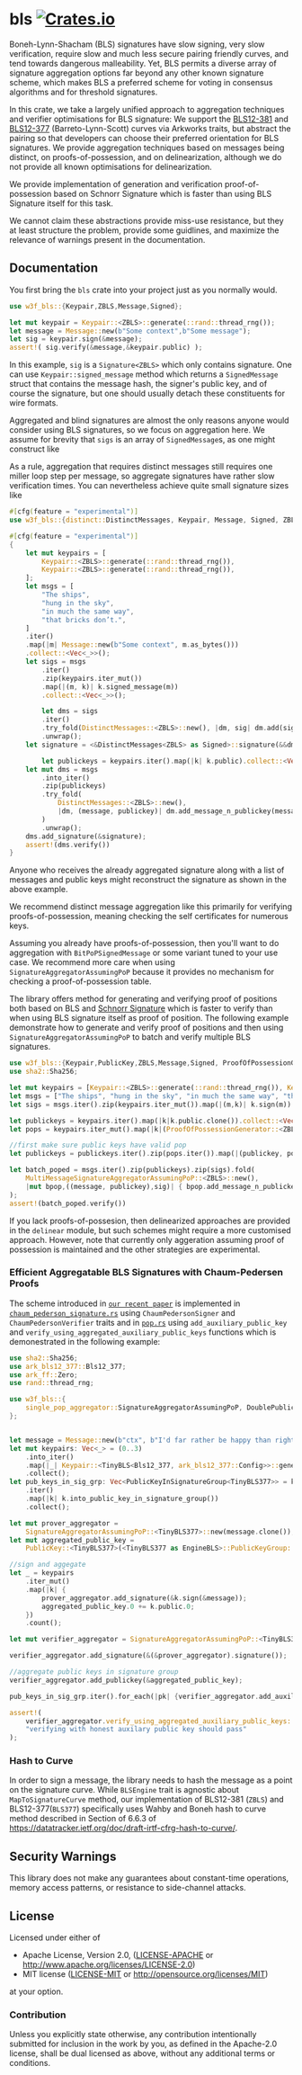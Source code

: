# bls [![Crates.io](https://img.shields.io/crates/v/w3f-bls.svg)](https://crates.io/crates/w3f-bls) #

Boneh-Lynn-Shacham (BLS) signatures have slow signing, very slow verification, require slow and much less secure pairing friendly curves, and tend towards dangerous malleability.  Yet, BLS permits a diverse array of signature aggregation options far beyond any other known signature scheme, which makes BLS a preferred scheme for voting in consensus algorithms and for threshold signatures. 

In this crate, we take a largely unified approach to aggregation techniques and verifier optimisations for BLS signature:  We support the [BLS12-381](https://z.cash/blog/new-snark-curve.html) and [BLS12-377](https://eprint.iacr.org/2018/962.pdf) (Barreto-Lynn-Scott) curves via Arkworks traits, but abstract the pairing so that developers can choose their preferred orientation for BLS signatures. We provide aggregation techniques based on messages being distinct, on proofs-of-possession, and on delinearization, although we do not provide all known optimisations for delinearization.

We provide implementation of generation and verification proof-of-possession based on Schnorr Signature which is faster than using BLS Signature itself for this task.

We cannot claim these abstractions provide miss-use resistance, but they at least structure the problem, provide some guidlines, and maximize the relevance of warnings present in the documentation.

## Documentation

You first bring the `bls` crate into your project just as you normally would.

```rust
use w3f_bls::{Keypair,ZBLS,Message,Signed};

let mut keypair = Keypair::<ZBLS>::generate(::rand::thread_rng());
let message = Message::new(b"Some context",b"Some message");
let sig = keypair.sign(&message);
assert!( sig.verify(&message,&keypair.public) );
```

In this example, `sig` is a `Signature<ZBLS>` which only contains signature. One can use `Keypair::signed_message` method which returns a `SignedMessage` struct that contains the message hash, the signer's public key, and of course the signature, but one should usually detach these constituents for wire formats.

Aggregated and blind signatures are almost the only reasons anyone would consider using BLS signatures, so we focus on aggregation here.  We assume for brevity that `sigs` is an array of `SignedMessage`s, as one might construct like 

As a rule, aggregation that requires distinct messages still requires one miller loop step per message, so aggregate signatures have rather slow verification times.  You can nevertheless achieve quite small signature sizes like

```rust
#[cfg(feature = "experimental")]
use w3f_bls::{distinct::DistinctMessages, Keypair, Message, Signed, ZBLS};

#[cfg(feature = "experimental")]
{
	let mut keypairs = [
		Keypair::<ZBLS>::generate(::rand::thread_rng()),
		Keypair::<ZBLS>::generate(::rand::thread_rng()),
	];
	let msgs = [
		"The ships",
		"hung in the sky",
		"in much the same way",
		"that bricks don’t.",
	]
	.iter()
	.map(|m| Message::new(b"Some context", m.as_bytes()))
	.collect::<Vec<_>>();
	let sigs = msgs
		.iter()
		.zip(keypairs.iter_mut())
		.map(|(m, k)| k.signed_message(m))
		.collect::<Vec<_>>();

		let dms = sigs
		.iter()
		.try_fold(DistinctMessages::<ZBLS>::new(), |dm, sig| dm.add(sig))
		.unwrap();
	let signature = <&DistinctMessages<ZBLS> as Signed>::signature(&&dms);

		let publickeys = keypairs.iter().map(|k| k.public).collect::<Vec<_>>();
	let mut dms = msgs
		.into_iter()
		.zip(publickeys)
		.try_fold(
			DistinctMessages::<ZBLS>::new(),
			|dm, (message, publickey)| dm.add_message_n_publickey(message, publickey),
		)
		.unwrap();
	dms.add_signature(&signature);
	assert!(dms.verify())
}
```
Anyone who receives the already aggregated signature along with a list of messages and public keys might reconstruct the signature as shown in the above example.

We recommend distinct message aggregation like this primarily for verifying proofs-of-possession, meaning checking the self certificates for numerous keys.

Assuming you already have proofs-of-possession, then you'll want to do aggregation with `BitPoPSignedMessage` or some variant tuned to your use case.  We recommend more care when using `SignatureAggregatorAssumingPoP` because it provides no mechanism for checking a proof-of-possession table.

The library offers method for generating and verifying proof of positions both based on BLS and [Schnorr Signature](https://en.wikipedia.org/wiki/Schnorr_signature) which is faster to verify than when using BLS signature itself as proof of position. The following example demonstrate how to generate and verify proof of positions and then using `SignatureAggregatorAssumingPoP` to batch and verify multiple BLS signatures.

```rust
use w3f_bls::{Keypair,PublicKey,ZBLS,Message,Signed, ProofOfPossessionGenerator, ProofOfPossession, schnorr_pop::{SchnorrPoP}, multi_pop_aggregator::MultiMessageSignatureAggregatorAssumingPoP};
use sha2::Sha256;

let mut keypairs = [Keypair::<ZBLS>::generate(::rand::thread_rng()), Keypair::<ZBLS>::generate(::rand::thread_rng())];
let msgs = ["The ships", "hung in the sky", "in much the same way", "that bricks don’t."].iter().map(|m| Message::new(b"Some context", m.as_bytes())).collect::<Vec<_>>();
let sigs = msgs.iter().zip(keypairs.iter_mut()).map(|(m,k)| k.sign(m)).collect::<Vec<_>>();

let publickeys = keypairs.iter().map(|k|k.public.clone()).collect::<Vec<_>>();
let pops = keypairs.iter_mut().map(|k|(ProofOfPossessionGenerator::<ZBLS, Sha256, PublicKey<ZBLS>, SchnorrPoP<ZBLS>>::generate_pok(k))).collect::<Vec<_>>();

//first make sure public keys have valid pop
let publickeys = publickeys.iter().zip(pops.iter()).map(|(publickey, pop) | {assert!(ProofOfPossession::<ZBLS, Sha256, PublicKey<ZBLS>>::verify(pop,publickey)); publickey}).collect::<Vec<_>>();

let batch_poped = msgs.iter().zip(publickeys).zip(sigs).fold(
    MultiMessageSignatureAggregatorAssumingPoP::<ZBLS>::new(),
    |mut bpop,((message, publickey),sig)| { bpop.add_message_n_publickey(message, &publickey); bpop.add_signature(&sig); bpop }
);
assert!(batch_poped.verify())
```

If you lack proofs-of-possesion, then delinearized approaches are provided in the `delinear` module, but such schemes might require a more customised approach. However, note that currently only aggeration assuming proof of possession is maintained and the other strategies are experimental. 

### Efficient Aggregatable BLS Signatures with Chaum-Pedersen Proofs

The scheme introduced in [`our recent paper`](https://eprint.iacr.org/2022/1611) is implemented in [`chaum_pederson_signature.rs`](src/chaum_pederson_signature.rs) using `ChaumPedersonSigner` and `ChaumPedersonVerifier` traits and in [`pop.rs`](src/pop.rs) using `add_auxiliary_public_key` and `verify_using_aggregated_auxiliary_public_keys` functions which is demonestrated in the following example:
```rust
use sha2::Sha256;
use ark_bls12_377::Bls12_377;
use ark_ff::Zero;
use rand::thread_rng;

use w3f_bls::{
    single_pop_aggregator::SignatureAggregatorAssumingPoP, DoublePublicKeyScheme, EngineBLS, Keypair, Message, PublicKey, PublicKeyInSignatureGroup, Signed, TinyBLS, TinyBLS377,
};


let message = Message::new(b"ctx", b"I'd far rather be happy than right any day.");
let mut keypairs: Vec<_> = (0..3)
    .into_iter()
    .map(|_| Keypair::<TinyBLS<Bls12_377, ark_bls12_377::Config>>::generate(thread_rng()))
    .collect();
let pub_keys_in_sig_grp: Vec<PublicKeyInSignatureGroup<TinyBLS377>> = keypairs
    .iter()
    .map(|k| k.into_public_key_in_signature_group())
    .collect();

let mut prover_aggregator =
    SignatureAggregatorAssumingPoP::<TinyBLS377>::new(message.clone());
let mut aggregated_public_key =
    PublicKey::<TinyBLS377>(<TinyBLS377 as EngineBLS>::PublicKeyGroup::zero());

//sign and aggegate
let _ = keypairs
    .iter_mut()
    .map(|k| {
        prover_aggregator.add_signature(&k.sign(&message));
        aggregated_public_key.0 += k.public.0;
    })
    .count();

let mut verifier_aggregator = SignatureAggregatorAssumingPoP::<TinyBLS377>::new(message);

verifier_aggregator.add_signature(&(&prover_aggregator).signature());

//aggregate public keys in signature group
verifier_aggregator.add_publickey(&aggregated_public_key);

pub_keys_in_sig_grp.iter().for_each(|pk| {verifier_aggregator.add_auxiliary_public_key(pk);});

assert!(
    verifier_aggregator.verify_using_aggregated_auxiliary_public_keys::<Sha256>(),
    "verifying with honest auxilary public key should pass"
);
```

### Hash to Curve

In order to sign a message, the library needs to hash the message as a point on the signature curve. While `BLSEngine` trait is agnostic about `MapToSignatureCurve` method, our implementation of BLS12-381 (`ZBLS`) and BLS12-377(`BLS377`) specifically uses Wahby and Boneh hash to curve method described in Section of 6.6.3 of https://datatracker.ietf.org/doc/draft-irtf-cfrg-hash-to-curve/.

## Security Warnings

This library does not make any guarantees about constant-time operations, memory access patterns, or resistance to side-channel attacks.

## License

Licensed under either of

 * Apache License, Version 2.0, ([LICENSE-APACHE](LICENSE-APACHE) or http://www.apache.org/licenses/LICENSE-2.0)
 * MIT license ([LICENSE-MIT](LICENSE-MIT) or http://opensource.org/licenses/MIT)

at your option.

### Contribution

Unless you explicitly state otherwise, any contribution intentionally
submitted for inclusion in the work by you, as defined in the Apache-2.0
license, shall be dual licensed as above, without any additional terms or
conditions.

